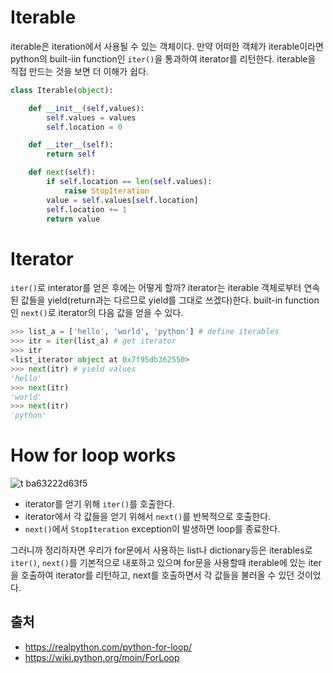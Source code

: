 # Iterable
iterable은 iteration에서 사용될 수 있는 객체이다. 만약 어떠한 객체가 iterable이라면 python의 built-iin function인 `iter()`을 통과하여 iterator를 리턴한다.
iterable을 직접 만드는 것을 보면 더 이해가 쉽다.
```python
class Iterable(object):

    def __init__(self,values):
        self.values = values
        self.location = 0

    def __iter__(self):
        return self

    def next(self):
        if self.location == len(self.values):
            raise StopIteration
        value = self.values[self.location]
        self.location += 1
        return value
```

# Iterator
`iter()`로 interator를 얻은 후에는 어떻게 할까?
iterator는 iterable 객체로부터 연속된 값들을 yield(return과는 다르므로 yield를 그대로 쓰겠다)한다. built-in function인 `next()`로 iterator의 다음 값을 얻을 수 있다.
```python
>>> list_a = ['hello', 'world', 'python'] # define iterables
>>> itr = iter(list_a) # get iterator
>>> itr
<list_iterator object at 0x7f95db362550>
>>> next(itr) # yield values
'hello'
>>> next(itr)
'world'
>>> next(itr)
'python'
```
# How for loop works
![t ba63222d63f5](https://user-images.githubusercontent.com/45524783/118516030-e9b36380-b770-11eb-8086-7bf0ac36106a.png)
- iterator를 얻기 위해 `iter()`를 호출한다.
- iterator에서 각 값들을 얻기 위해서 `next()`를 반복적으로 호출한다.
- `next()`에서 `StopIteration` exception이 발생하면 loop를 종료한다.

그러니까 정리하자면 우리가 for문에서 사용하는 list나 dictionary등은 iterables로 `iter()`, `next()`를 기본적으로 내포하고 있으며 for문을 사용할때 iterable에 있는 iter을 호출하여 iterator를 리턴하고, next를 호출하면서 각 값들을 불러올 수 있던 것이었다.

## 출처
- https://realpython.com/python-for-loop/
- https://wiki.python.org/moin/ForLoop
